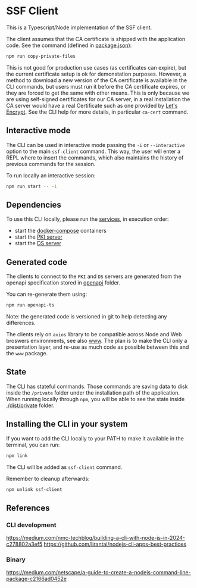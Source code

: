 # SSF Client

This is a Typescript/Node implementation of the SSF client.

The client assumes that the CA certificate is shipped with the application code. See the command (defined in [package.json](./package.json)):

```bash
npm run copy-private-files
```

This is not good for production use cases (as certificates can expire), but the current certificate setup is ok for demonstation purposes.
However, a method to download a new version of the CA certificate is available in the CLI commands, but users must run it
before the CA certificate expires, or they are forced to get the same with other means. This is only because we are using self-signed certificates for our CA server, in a real installation the CA server would have a real Certificate such as one provided by [Let's Encrypt](https://letsencrypt.org).
See the CLI help for more details, in particular `ca-cert` command.

## Interactive mode

The CLI can be used in interactive mode passing the `-i` or `--interactive` option to the main `ssf-client` command.
This way, the user will enter a REPL where to insert the commands, which also maintains the history of previous commands for the session.

To run locally an interactive session:

```bash
npm run start -- -i
```

## Dependencies

To use this CLI locally, please run the [services](../services/), in execution order:

- start the [docker-compose](../services/docker-compose.yaml) containers
- start the [PKI server](../services/pki/README.md)
- start the [DS server](../services/ds/README.md)

## Generated code

The clients to connect to the `PKI` and `DS` servers are generated from the openapi specification stored in [openapi](../openapi/) folder.

You can re-generate them using:

```bash
npm run openapi-ts
```

Note: the generated code is versioned in git to help detecting any differences.

The clients rely on `axios` library to be compatible across Node and Web broswers environments, see also [www](../www).
The plan is to make the CLI only a presentation layer, and re-use as much code as possible between this and the `www` package.

## State

The CLI has stateful commands. Those commands are saving data to disk inside the `/private` folder under the installation path of the application. When running locally through `npm`, you will be able to see the state inside [./dist/private](./dist/private/) folder.

## Installing the CLI in your system

If you want to add the CLI locally to your PATH to make it available in the terminal, you can run:

```bash
npm link
```

The CLI will be added as `ssf-client` command.

Remember to cleanup afterwards:

```bash
npm unlink ssf-client
```

## References

### CLI development

https://medium.com/nmc-techblog/building-a-cli-with-node-js-in-2024-c278802a3ef5
https://github.com/lirantal/nodejs-cli-apps-best-practices

### Binary

https://medium.com/netscape/a-guide-to-create-a-nodejs-command-line-package-c2166ad0452e
